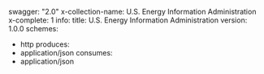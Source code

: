 swagger: "2.0"
x-collection-name: U.S. Energy Information Administration
x-complete: 1
info:
  title: U.S. Energy Information Administration
  version: 1.0.0
schemes:
- http
produces:
- application/json
consumes:
- application/json